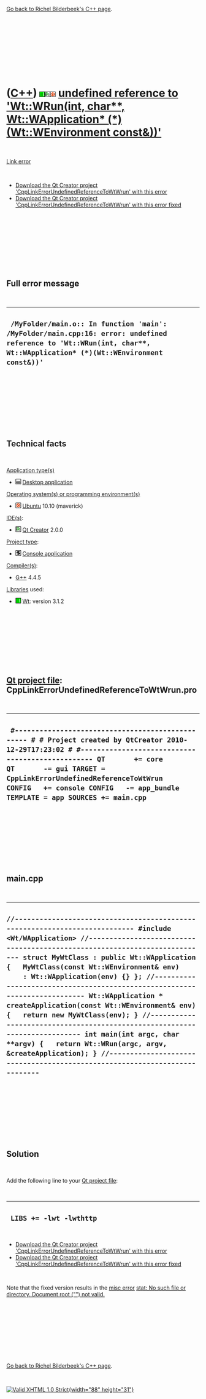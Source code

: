 

[Go back to Richel Bilderbeek's C++ page](Cpp.htm).

 

 

 

 

 

([C++](Cpp.htm)) ![Wt](PicWt.png)![Qt Creator](PicQtCreator.png)![Ubuntu](PicUbuntu.png) [undefined reference to 'Wt::WRun(int, char\*\*, Wt::WApplication\* (\*)(Wt::WEnvironment const&))'](CppLinkErrorUndefinedReferenceToWtWrun.htm)
=========================================================================================================================================================================================================================================

 

[Link error](CppLinkError.htm)

 

-   [Download the Qt Creator project
    'CppLinkErrorUndefinedReferenceToWtWrun' with this
    error](CppLinkErrorUndefinedReferenceToWtWrun.zip)
-   [Download the Qt Creator project
    'CppLinkErrorUndefinedReferenceToWtWrun' with this error
    fixed](CppLinkErrorUndefinedReferenceToWtWrunFixed.zip)

 

 

 

 

 

Full error message
------------------

 

  ------------------------------------------------------------------------------------------------------------------------------------------------------------------------
  ` /MyFolder/main.o:: In function 'main': /MyFolder/main.cpp:16: error: undefined reference to 'Wt::WRun(int, char**, Wt::WApplication* (*)(Wt::WEnvironment const&))'`
  ------------------------------------------------------------------------------------------------------------------------------------------------------------------------

 

 

 

 

 

Technical facts
---------------

 

[Application type(s)](CppApplication.htm)

-   ![Desktop](PicDesktop.png) [Desktop
    application](CppDesktopApplication.htm)

[Operating system(s) or programming environment(s)](CppOs.htm)

-   ![Ubuntu](PicUbuntu.png) [Ubuntu](CppUbuntu.htm) 10.10 (maverick)

[IDE(s)](CppIde.htm):

-   ![Qt Creator](PicQtCreator.png) [Qt Creator](CppQtCreator.htm) 2.0.0

[Project type](CppQtProjectType.htm):

-   ![console](PicConsole.png) [Console
    application](CppConsoleApplication.htm)

[Compiler(s)](CppCompiler.htm):

-   [G++](CppGpp.htm) 4.4.5

[Libraries](CppLibrary.htm) used:

-   ![Wt](PicWt.png) [Wt](CppWt.htm): version 3.1.2

 

 

 

 

 

[Qt project file](CppQtProjectFile.htm): CppLinkErrorUndefinedReferenceToWtWrun.pro
-----------------------------------------------------------------------------------

 

  --------------------------------------------------------------------------------------------------------------------------------------------------------------------------------------------------------------------------------------------------------------------------------------------------------------------------------
  ` #------------------------------------------------- # # Project created by QtCreator 2010-12-29T17:23:02 # #------------------------------------------------- QT       += core QT       -= gui TARGET = CppLinkErrorUndefinedReferenceToWtWrun CONFIG   += console CONFIG   -= app_bundle TEMPLATE = app SOURCES += main.cpp`
  --------------------------------------------------------------------------------------------------------------------------------------------------------------------------------------------------------------------------------------------------------------------------------------------------------------------------------

 

 

 

 

 

main.cpp
--------

 

  --------------------------------------------------------------------------------------------------------------------------------------------------------------------------------------------------------------------------------------------------------------------------------------------------------------------------------------------------------------------------------------------------------------------------------------------------------------------------------------------------------------------------------------------------------------------------------------------------------------------------------------------------------------------------------------------------------------------------------------------------------
  ` //--------------------------------------------------------------------------- #include <Wt/WApplication> //--------------------------------------------------------------------------- struct MyWtClass : public Wt::WApplication {   MyWtClass(const Wt::WEnvironment& env)     : Wt::WApplication(env) {} }; //--------------------------------------------------------------------------- Wt::WApplication * createApplication(const Wt::WEnvironment& env) {   return new MyWtClass(env); } //--------------------------------------------------------------------------- int main(int argc, char **argv) {   return Wt::WRun(argc, argv, &createApplication); } //--------------------------------------------------------------------------- `
  --------------------------------------------------------------------------------------------------------------------------------------------------------------------------------------------------------------------------------------------------------------------------------------------------------------------------------------------------------------------------------------------------------------------------------------------------------------------------------------------------------------------------------------------------------------------------------------------------------------------------------------------------------------------------------------------------------------------------------------------------------

 

 

 

 

 

Solution
--------

 

Add the following line to your [Qt project file](CppQtProjectFile.htm):

 

  --------------------------
  ` LIBS += -lwt -lwthttp`
  --------------------------

 

-   [Download the Qt Creator project
    'CppLinkErrorUndefinedReferenceToWtWrun' with this
    error](CppLinkErrorUndefinedReferenceToWtWrun.zip)
-   [Download the Qt Creator project
    'CppLinkErrorUndefinedReferenceToWtWrun' with this error
    fixed](CppLinkErrorUndefinedReferenceToWtWrunFixed.zip)

 

Note that the fixed version results in the [misc
error](CppMiscError.htm) [stat: No such file or directory. Document root
("") not
valid.](CppMiscErrorStatNoSuchFileOrDirectoryDocumentRootNotValid.htm)

 

 

 

 

 

[Go back to Richel Bilderbeek's C++ page](Cpp.htm).



 

[![Valid XHTML 1.0 Strict](valid-xhtml10.png){width="88"
height="31"}](http://validator.w3.org/check?uri=referer)
